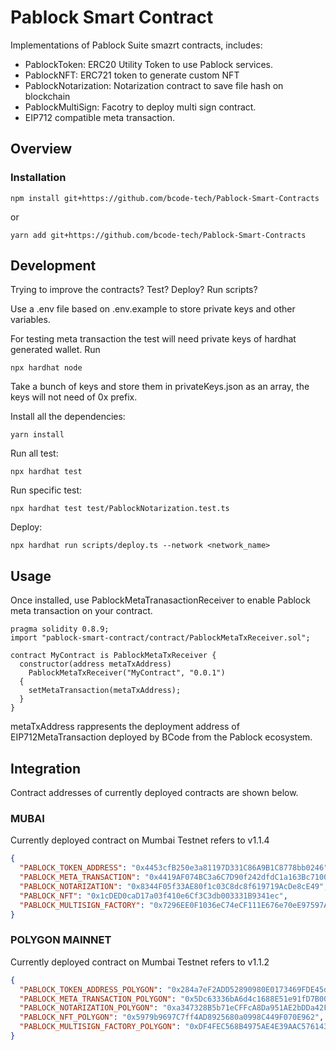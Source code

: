 <!-- <img src="https://www.pablock.it/wp-content/uploads/2021/05/cropped-logoBCode_bianco-1.png" alt=""Pablock" height="40px"> -->

# Pablock Smart Contract

Implementations of Pablock Suite smazrt contracts, includes:

- PablockToken: ERC20 Utility Token to use Pablock services.
- PablockNFT: ERC721 token to generate custom NFT
- PablockNotarization: Notarization contract to save file hash on blockchain
- PablockMultiSign: Facotry to deploy multi sign contract.
- EIP712 compatible meta transaction.

## Overview

### Installation

```console
npm install git+https://github.com/bcode-tech/Pablock-Smart-Contracts
```

or

```console
yarn add git+https://github.com/bcode-tech/Pablock-Smart-Contracts
```

## Development

Trying to improve the contracts? Test? Deploy? Run scripts?

Use a .env file based on .env.example to store private keys and other variables.

For testing meta transaction the test will need private keys of hardhat
generated wallet. Run

```console
npx hardhat node
```

Take a bunch of keys and store them in privateKeys.json as an array, the keys
will not need of 0x prefix.

Install all the dependencies:

```console
yarn install
```

Run all test:

```console
npx hardhat test
```

Run specific test:

```console
npx hardhat test test/PablockNotarization.test.ts
```

Deploy:

```console
npx hardhat run scripts/deploy.ts --network <network_name>
```

## Usage

Once installed, use PablockMetaTranasactionReceiver to enable Pablock meta
transaction on your contract.

```solidity
pragma solidity 0.8.9;
import "pablock-smart-contract/contract/PablockMetaTxReceiver.sol";

contract MyContract is PablockMetaTxReceiver {
  constructor(address metaTxAddress)
    PablockMetaTxReceiver("MyContract", "0.0.1")
  {
    setMetaTransaction(metaTxAddress);
  }
}

```

metaTxAddress rappresents the deployment address of EIP712MetaTransaction
deployed by BCode from the Pablock ecosystem.

## Integration

Contract addresses of currently deployed contracts are shown below.

### MUBAI

Currently deployed contract on Mumbai Testnet refers to v1.1.4

```json
{
  "PABLOCK_TOKEN_ADDRESS": "0x4453cfB250e3a81197D331C86A9B1C8778bb0246",
  "PABLOCK_META_TRANSACTION": "0x4419AF074BC3a6C7D90f242dfdC1a163Bc710091",
  "PABLOCK_NOTARIZATION": "0x8344F05f33AE80f1c03C8dc8f619719AcDe8cE49",
  "PABLOCK_NFT": "0x1cDED0caD17a03f410e6Cf3C3db003331B9341ec",
  "PABLOCK_MULTISIGN_FACTORY": "0x7296EE0F1036eC74eCF111E676e70eE97597A7d1"
}
```

### POLYGON MAINNET

Currently deployed contract on Mumbai Testnet refers to v1.1.2

```json
{
  "PABLOCK_TOKEN_ADDRESS_POLYGON": "0x284a7eF2ADD52890980E0173469FDE45d172bABD",
  "PABLOCK_META_TRANSACTION_POLYGON": "0x5Dc63336bA6d4c1688E51e91fD7B002FC58C2dc9",
  "PABLOCK_NOTARIZATION_POLYGON": "0xa347328B5b71eCFFcA8Da951AE2bDDa42F32066D",
  "PABLOCK_NFT_POLYGON": "0x5979b9697C7ff4AD8925680a0998C449F070E962",
  "PABLOCK_MULTISIGN_FACTORY_POLYGON": "0xDF4FEC568B4975AE4E39AAC576143d0E86dd2e1A"
}
```

